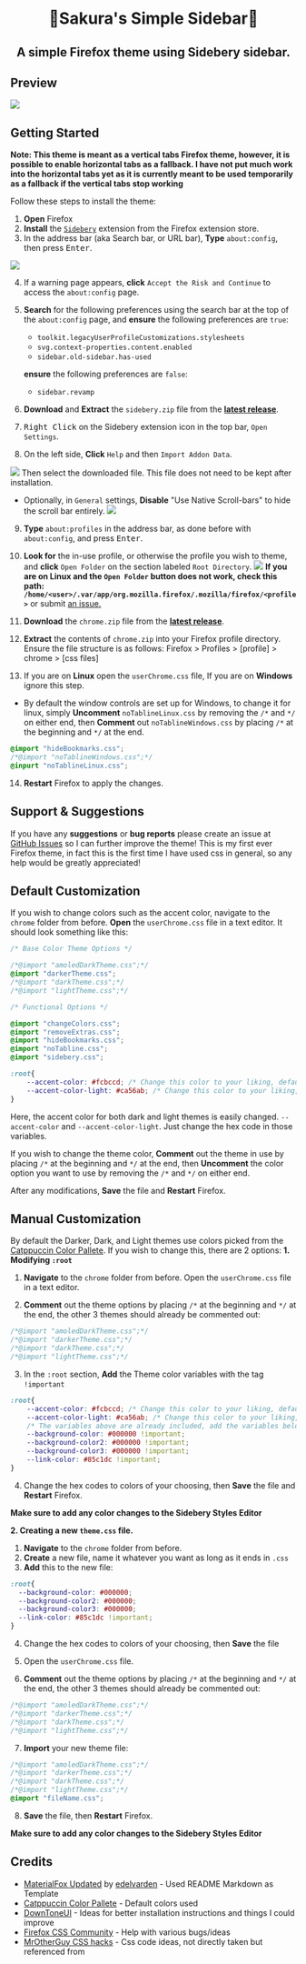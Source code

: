 ﻿<h1 align="center">
  🌸Sakura's Simple Sidebar🌸
</h1>

<h2 align="center">
  A simple Firefox theme using Sidebery sidebar.
</h2>

## Preview

![](https://github.com/SakuraMeadows/Sakuras-Simple-Sidebar/blob/39908072a7fe102f91658d5df73ce24ad24d6290/page%20assets/SakurasSimpleSidebarExample.gif)

## Getting Started

**Note: This theme is meant as a vertical tabs Firefox theme, however, it is possible to enable horizontal tabs as a fallback. I have not put much work into the horizontal tabs yet as it is currently meant to be used temporarily as a fallback if the vertical tabs stop working**

Follow these steps to install the theme:

1. **Open** Firefox
2. **Install** the [`Sidebery`](https://addons.mozilla.org/en-US/firefox/addon/sidebery/?utm_source=addons.mozilla.org&utm_medium=referral&utm_content=search) extension from the Firefox extension store.
3. In the address bar (aka Search bar, or URL bar), **Type** `about:config`, then press <kbd>Enter</kbd>.

![](https://i.imgur.com/W6MwLA1.png)

4. If a warning page appears, **click** `Accept the Risk and Continue` to access the `about:config` page.
5. **Search** for the following preferences using the search bar at the top of the `about:config` page, and **ensure** the following preferences are `true`:

   - `toolkit.legacyUserProfileCustomizations.stylesheets`
   - `svg.context-properties.content.enabled`
   - `sidebar.old-sidebar.has-used`
 
	**ensure** the following preferences are `false`:
   - `sidebar.revamp`

6. **Download** and **Extract** the `sidebery.zip` file from the [**latest release**](https://github.com/SakuraMeadows/Sakuras-Simple-Sidebar/releases/latest).
7. <kbd>Right Click</kbd> on the Sidebery extension icon in the top bar, `Open Settings`.
8. On the left side, **Click** `Help` and then `Import Addon Data`.

![](https://i.imgur.com/IQ8P3iQ.png)
Then select the downloaded file. This file does not need to be kept after installation.
- Optionally, in `General` settings, **Disable** "Use Native Scroll-bars" to hide the scroll bar entirely.
![](https://i.imgur.com/tHm2KlI.png)
9. **Type** `about:profiles` in the address bar, as done before with `about:config`, and press <kbd>Enter</kbd>.
10. **Look for** the in-use profile, or otherwise the profile you wish to theme, and **click** `Open Folder` on the section labeled `Root Directory`.
![](https://i.imgur.com/rtZVSdW.png)
**If you are on Linux and the `Open Folder` button does not work, check this path: `/home/<user>/.var/app/org.mozilla.firefox/.mozilla/firefox/<profile>`** or submit [an issue.](https://github.com/SakuraMeadows/Sakuras-Simple-Sidebar/issues)

11. **Download** the `chrome.zip` file from the [**latest release**](https://github.com/SakuraMeadows/Sakuras-Simple-Sidebar/releases/latest).
12. **Extract** the contents of `chrome.zip` into your Firefox profile directory. Ensure the file structure is as follows: Firefox > Profiles > [profile] > chrome > [css files]
13. If you are on **Linux** open the `userChrome.css` file, If you are on **Windows** ignore this step.
- By default the window controls are set up for Windows, to change it for linux, simply **Uncomment**  `noTablineLinux.css` by removing the `/*` and `*/` on either end, then **Comment** out `noTablineWindows.css` by placing `/*` at the beginning and `*/` at the end.
```css
@import "hideBookmarks.css";
/*@import "noTablineWindows.css";*/
@inpurt "noTablineLinux.css";
```
14. **Restart** Firefox to apply the changes.

## Support & Suggestions

If you have any **suggestions** or **bug reports** please create an issue at [GitHub Issues](https://github.com/SakuraMeadows/Sakuras-Simple-Sidebar/issues) so I can further improve the theme!
This is my first ever Firefox theme, in fact this is the first time I have used css in general, so any help would be greatly appreciated!

## Default Customization

If you wish to change colors such as the accent color, navigate to the `chrome` folder from before. **Open** the `userChrome.css` file in a text editor. It should look something like this:
```css
/* Base Color Theme Options */

/*@import "amoledDarkTheme.css";*/
@import "darkerTheme.css";
/*@import "darkTheme.css";*/
/*@import "lightTheme.css";*/

/* Functional Options */

@import "changeColors.css";
@import "removeExtras.css";
@import "hideBookmarks.css";
@import "noTabline.css";
@import "sidebery.css";

:root{
    --accent-color: #fcbccd; /* Change this color to your liking, default is a Cherry Blossom Pink. Used in Amoled, Dark, and Darker color themes */
    --accent-color-light: #ca56ab; /* Change this color to your liking, default is a Medium Pink. Used in light theme */
}
```
Here, the accent color for both dark and light themes is easily changed. `--accent-color` and `--accent-color-light`. Just change the hex code in those variables.

If you wish to change the theme color, **Comment** out the theme in use by placing `/*` at the beginning and `*/` at the end, then **Uncomment** the color option you want to use by removing the `/*` and `*/` on either end.

After any modifications, **Save** the file and **Restart** Firefox.


## Manual Customization

By default the Darker, Dark, and Light themes use colors picked from the [Catppuccin Color Pallete](https://catppuccin.com/palette/). If you wish to change this, there are 2 options:
**1.  Modifying `:root`**

1. **Navigate** to the `chrome` folder from before. Open the `userChrome.css` file in a text editor. 

2. **Comment** out the theme options by placing `/*` at the beginning and `*/` at the end, the other 3 themes should already be commented out:
```css
/*@import "amoledDarkTheme.css";*/
/*@import "darkerTheme.css";*/
/*@import "darkTheme.css";*/
/*@import "lightTheme.css";*/
```

3. In the `:root` section, **Add** the Theme color variables with the tag `!important`
```css
:root{
    --accent-color: #fcbccd; /* Change this color to your liking, default is a Cherry Blossom Pink. Used in Amoled, Dark, and Darker color themes */
    --accent-color-light: #ca56ab; /* Change this color to your liking, default is a Medium Pink. Used in light theme */
    /* The variables above are already included, add the variables below*/
	--background-color: #000000 !important;
	--background-color2: #000000 !important;
	--background-color3: #000000 !important;
	--link-color: #85c1dc !important;
}
```
4. Change the hex codes to colors of your choosing, then **Save** the file and **Restart** Firefox.

**Make sure to add any color changes to the Sidebery Styles Editor**

**2. Creating a new `theme.css` file.**

1. **Navigate** to the `chrome` folder from before.
2. **Create** a new file, name it whatever you want as long as it ends in `.css`
3. **Add** this to the new file:
```css
:root{
  --background-color: #000000;
  --background-color2: #000000;
  --background-color3: #000000;
  --link-color: #85c1dc !important;
}
```
4. Change the hex codes to colors of your choosing, then **Save** the file
5. Open the `userChrome.css` file.

6. **Comment** out the theme options by placing `/*` at the beginning and `*/` at the end, the other 3 themes should already be commented out:
```css
/*@import "amoledDarkTheme.css";*/
/*@import "darkerTheme.css";*/
/*@import "darkTheme.css";*/
/*@import "lightTheme.css";*/
```
7. **Import** your new theme file:
```css
/*@import "amoledDarkTheme.css";*/
/*@import "darkerTheme.css";*/
/*@import "darkTheme.css";*/
/*@import "lightTheme.css";*/
@import "fileName.css";
```
8. **Save** the file, then **Restart** Firefox.

**Make sure to add any color changes to the Sidebery Styles Editor**

## Credits

- [MaterialFox Updated](https://github.com/edelvarden/material-fox-updated) by [edelvarden](https://github.com/edelvarden) - Used README Markdown as Template
- [Catppuccin Color Pallete](https://catppuccin.com/palette/) - Default colors used
- [DownToneUI](https://github.com/oviung/DownToneUI-Firefox/tree/main) - Ideas for better installation instructions and things I could improve
- [Firefox CSS Community](https://www.reddit.com/r/FirefoxCSS/) - Help with various bugs/ideas
- [MrOtherGuy CSS hacks](https://github.com/MrOtherGuy/firefox-csshacks) - Css code ideas, not directly taken but referenced from
